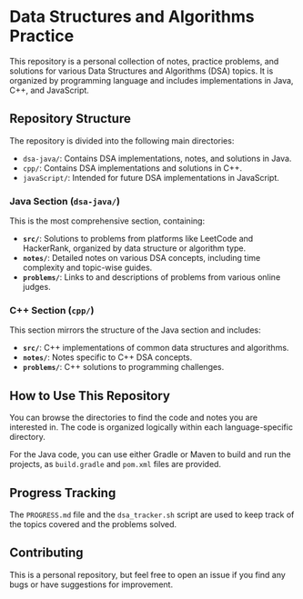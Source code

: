 # Data Structures and Algorithms Practice

This repository is a personal collection of notes, practice problems, and solutions for various Data Structures and Algorithms (DSA) topics. It is organized by programming language and includes implementations in Java, C++, and JavaScript.

## Repository Structure

The repository is divided into the following main directories:

-   `dsa-java/`: Contains DSA implementations, notes, and solutions in Java.
-   `cpp/`: Contains DSA implementations and solutions in C++.
-   `javaScript/`: Intended for future DSA implementations in JavaScript.

### Java Section (`dsa-java/`)

This is the most comprehensive section, containing:

-   **`src/`**: Solutions to problems from platforms like LeetCode and HackerRank, organized by data structure or algorithm type.
-   **`notes/`**: Detailed notes on various DSA concepts, including time complexity and topic-wise guides.
-   **`problems/`**: Links to and descriptions of problems from various online judges.

### C++ Section (`cpp/`)

This section mirrors the structure of the Java section and includes:

-   **`src/`**: C++ implementations of common data structures and algorithms.
-   **`notes/`**: Notes specific to C++ DSA concepts.
-   **`problems/`**: C++ solutions to programming challenges.

## How to Use This Repository

You can browse the directories to find the code and notes you are interested in. The code is organized logically within each language-specific directory.

For the Java code, you can use either Gradle or Maven to build and run the projects, as `build.gradle` and `pom.xml` files are provided.

## Progress Tracking

The `PROGRESS.md` file and the `dsa_tracker.sh` script are used to keep track of the topics covered and the problems solved.

## Contributing

This is a personal repository, but feel free to open an issue if you find any bugs or have suggestions for improvement.